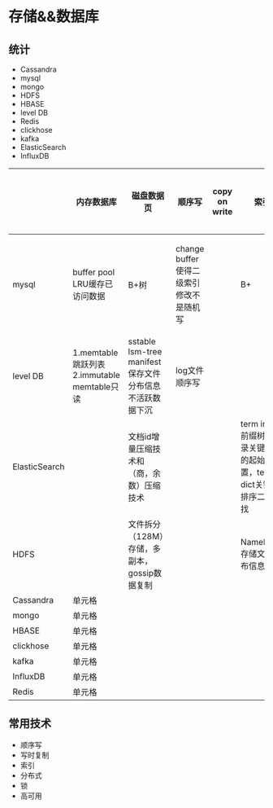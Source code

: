 # 存储&&数据库

## 统计
- Cassandra
- mysql
- mongo
- HDFS
- HBASE
- level DB
- Redis
- clickhose
- kafka
- ElasticSearch
- InfluxDB

|       | 内存数据库 |  磁盘数据页  | 顺序写  | copy on write |索引|锁|高可用|分布一致性|
|  ---- |  ----  | ----  | ----  | ----  | ----  | ----  | ----  | ----  | 
| mysql | buffer pool LRU缓存已访问数据| B+树 | change buffer使得二级索引修改不是随机写| | B+| 行锁，表锁，意向锁、间隙索| binlog/redo log|隔离级别|
| level DB | 1.memtable跳跃列表 2.immutable memtable只读 | sstable lsm-tree manifest保存文件分布信息 不活跃数据下沉| log文件顺序写| | | |通过log文件记录操作用于恢复| ||
| ElasticSearch  |  | 文档id增量压缩技术和（商，余数）压缩技术 | | | term index 前缀树，记录关键字典的起始位置，term dict关键字排序二分查找||||
| HDFS  |  | 文件拆分（128M）存储，多副本，gossip数据复制|||NameNode 存储文件分布信息||||
| Cassandra  | 单元格 |
| mongo  | 单元格 |
| HBASE  | 单元格 |
| clickhose  | 单元格 |
| kafka  | 单元格 |
| InfluxDB  | 单元格 |
| Redis  | 单元格 |
## 常用技术

- 顺序写
- 写时复制
- 索引
- 分布式
- 锁
- 高可用
